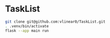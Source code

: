 # TaskList

```bash
git clone git@github.com:vlinear0/TaskList.git
. .venv/bin/activate
flask --app main run
```
